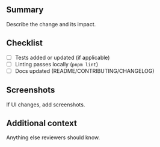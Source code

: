 ## Summary

Describe the change and its impact.

## Checklist

- [ ] Tests added or updated (if applicable)
- [ ] Linting passes locally (`pnpm lint`)
- [ ] Docs updated (README/CONTRIBUTING/CHANGELOG)

## Screenshots

If UI changes, add screenshots.

## Additional context

Anything else reviewers should know.

